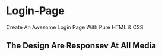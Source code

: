 # Login-Page

Create An Awesome Login Page With Pure HTML & CSS
## The Design Are Responsev At All Media
